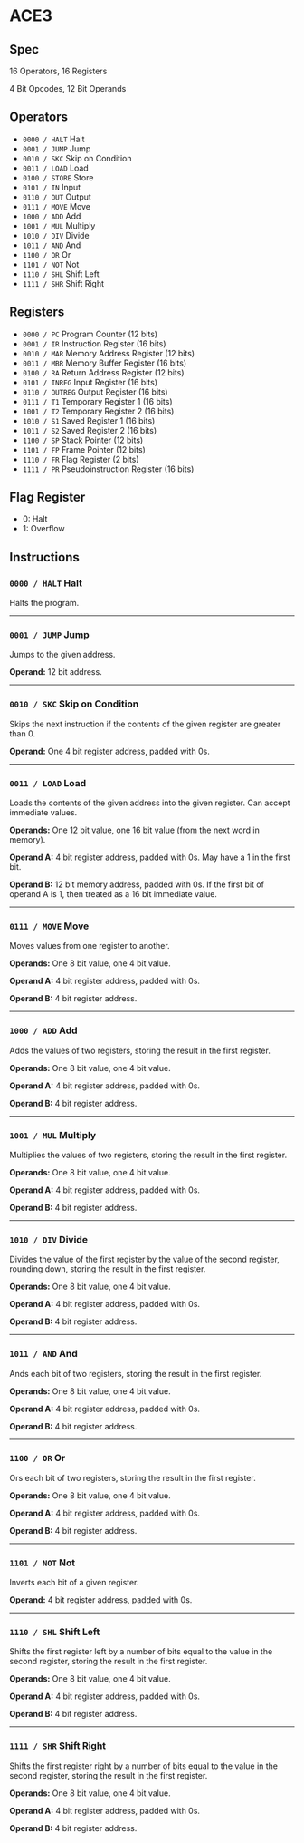 # ACE3
## Spec
16 Operators, 16 Registers

4 Bit Opcodes, 12 Bit Operands
## Operators
+ `0000 / HALT` Halt
+ `0001 / JUMP` Jump
+ `0010 / SKC` Skip on Condition
+ `0011 / LOAD` Load
+ `0100 / STORE` Store
+ `0101 / IN` Input
+ `0110 / OUT` Output
+ `0111 / MOVE` Move
+ `1000 / ADD` Add
+ `1001 / MUL` Multiply
+ `1010 / DIV` Divide
+ `1011 / AND` And
+ `1100 / OR` Or
+ `1101 / NOT` Not
+ `1110 / SHL` Shift Left
+ `1111 / SHR` Shift Right

## Registers
+ `0000 / PC` Program Counter (12 bits)
+ `0001 / IR` Instruction Register (16 bits)
+ `0010 / MAR` Memory Address Register (12 bits)
+ `0011 / MBR` Memory Buffer Register (16 bits)
+ `0100 / RA` Return Address Register (12 bits)
+ `0101 / INREG` Input Register (16 bits)
+ `0110 / OUTREG` Output Register (16 bits)
+ `0111 / T1` Temporary Register 1 (16 bits)
+ `1001 / T2` Temporary Register 2 (16 bits)
+ `1010 / S1` Saved Register 1 (16 bits)
+ `1011 / S2` Saved Register 2 (16 bits)
+ `1100 / SP` Stack Pointer (12 bits)
+ `1101 / FP` Frame Pointer (12 bits)
+ `1110 / FR` Flag Register (2 bits)
+ `1111 / PR` Pseudoinstruction Register (16 bits)

## Flag Register
+ 0: Halt
+ 1: Overflow

## Instructions

### `0000 / HALT` Halt
Halts the program.

---
### `0001 / JUMP` Jump
Jumps to the given address.

**Operand:** 12 bit address.

---
### `0010 / SKC` Skip on Condition
Skips the next instruction if the contents of the given register are greater than 0.

**Operand:** One 4 bit register address, padded with 0s.

---
### `0011 / LOAD` Load
Loads the contents of the given address into the given register. Can accept immediate values.

**Operands:** One 12 bit value, one 16 bit value (from the next word in memory).

**Operand A:** 4 bit register address, padded with 0s. May have a 1 in the first bit.

**Operand B:** 12 bit memory address, padded with 0s. If the first bit of operand A is 1, then treated as a 16 bit immediate value.

---
### `0111 / MOVE` Move
Moves values from one register to another.

**Operands:** One 8 bit value, one 4 bit value.

**Operand A:** 4 bit register address, padded with 0s.

**Operand B:** 4 bit register address.

---
### `1000 / ADD` Add
Adds the values of two registers, storing the result in the first register.

**Operands:** One 8 bit value, one 4 bit value.

**Operand A:** 4 bit register address, padded with 0s.

**Operand B:** 4 bit register address.

---
### `1001 / MUL` Multiply
Multiplies the values of two registers, storing the result in the first register.

**Operands:** One 8 bit value, one 4 bit value.

**Operand A:** 4 bit register address, padded with 0s.

**Operand B:** 4 bit register address.

---
### `1010 / DIV` Divide
Divides the value of the first register by the value of the second register, rounding down, storing the result in the first register.

**Operands:** One 8 bit value, one 4 bit value.

**Operand A:** 4 bit register address, padded with 0s.

**Operand B:** 4 bit register address.

---
### `1011 / AND` And
Ands each bit of two registers, storing the result in the first register.

**Operands:** One 8 bit value, one 4 bit value.

**Operand A:** 4 bit register address, padded with 0s.

**Operand B:** 4 bit register address.

---
### `1100 / OR` Or
Ors each bit of two registers, storing the result in the first register.

**Operands:** One 8 bit value, one 4 bit value.

**Operand A:** 4 bit register address, padded with 0s.

**Operand B:** 4 bit register address.

---
### `1101 / NOT` Not
Inverts each bit of a given register.

**Operand:** 4 bit register address, padded with 0s.

---
### `1110 / SHL` Shift Left
Shifts the first register left by a number of bits equal to the value in the second register, storing the result in the first register.

**Operands:** One 8 bit value, one 4 bit value.

**Operand A:** 4 bit register address, padded with 0s.

**Operand B:** 4 bit register address.

---
### `1111 / SHR` Shift Right
Shifts the first register right by a number of bits equal to the value in the second register, storing the result in the first register.

**Operands:** One 8 bit value, one 4 bit value.

**Operand A:** 4 bit register address, padded with 0s.

**Operand B:** 4 bit register address.